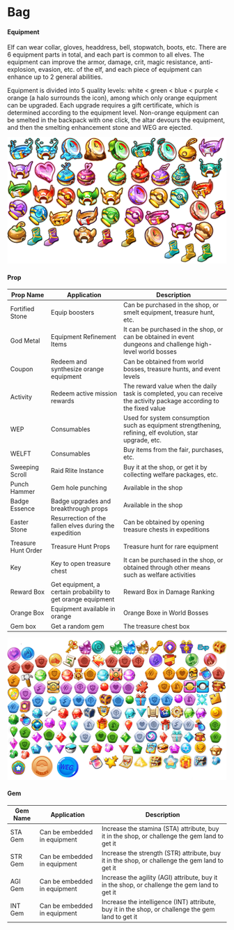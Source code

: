 # Bag

#### Equipment

Elf can wear collar, gloves, headdress, bell, stopwatch, boots, etc. There are 6 equipment parts in total, and each part is common to all elves. The equipment can improve the armor, damage, crit, magic resistance, anti-explosion, evasion, etc. of the elf, and each piece of equipment can enhance up to 2 general abilities.

Equipment is divided into 5 quality levels: white < green < blue < purple < orange (a halo surrounds the icon), among which only orange equipment can be upgraded. Each upgrade requires a gift certificate, which is determined according to the equipment level. Non-orange equipment can be smelted in the backpack with one click, the altar devours the equipment, and then the smelting enhancement stone and WEG are ejected.

![](../.gitbook/assets/Equipment.png)

#### Prop

| Prop Name           | Application                                                  | Description                                                                                                          |
| ------------------- | ------------------------------------------------------------ | -------------------------------------------------------------------------------------------------------------------- |
| Fortified Stone     | Equip boosters                                               | Can be purchased in the shop, or smelt equipment, treasure hunt, etc.                                                |
| God Metal           | Equipment Refinement Items                                   | It can be purchased in the shop, or can be obtained in event dungeons and challenge high-level world bosses          |
| Coupon              | Redeem and synthesize orange equipment                       | Can be obtained from world bosses, treasure hunts, and event levels                                                  |
| Activity            | Redeem active mission rewards                                | The reward value when the daily task is completed, you can receive the activity package according to the fixed value |
| WEP                 | Consumables                                                  | Used for system consumption such as equipment strengthening, refining, elf evolution, star upgrade, etc.             |
| WELFT               | Consumables                                                  | Buy items from the fair, purchases, etc.                                                                             |
| Sweeping Scroll     | Raid Rlite Instance                                          | Buy it at the shop, or get it by collecting welfare packages, etc.                                                   |
| Punch Hammer        | Gem hole punching                                            | Available in the shop                                                                                                |
| Badge Essence       | Badge upgrades and breakthrough props                        | Available in the shop                                                                                                |
| Easter Stone        | Resurrection of the fallen elves during the expedition       | Can be obtained by opening treasure chests in expeditions                                                            |
| Treasure Hunt Order | Treasure Hunt Props                                          | Treasure hunt for rare equipment                                                                                     |
| Key                 | Key to open treasure chest                                   | It can be purchased in the shop, or obtained through other means such as welfare activities                          |
| Reward Box          | Get equipment, a certain probability to get orange equipment | Reward Box in Damage Ranking                                                                                         |
| Orange Box          | Equipment available in orange                                | Orange Boxe in World Bosses                                                                                          |
| Gem box             | Get a random gem                                             | The treasure chest box                                                                                               |

![](../.gitbook/assets/Prop.png)

#### Gem

| Gem Name | Application                  | Description                                                                                        |
| -------- | ---------------------------- | -------------------------------------------------------------------------------------------------- |
| STA Gem  | Can be embedded in equipment | Increase the stamina (STA) attribute, buy it in the shop, or challenge the gem land to get it      |
| STR Gem  | Can be embedded in equipment | Increase the strength (STR) attribute, buy it in the shop, or challenge the gem land to get it     |
| AGI Gem  | Can be embedded in equipment | Increase the agility (AGI) attribute, buy it in the shop, or challenge the gem land to get it      |
| INT Gem  | Can be embedded in equipment | Increase the intelligence (INT) attribute, buy it in the shop, or challenge the gem land to get it |

